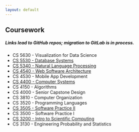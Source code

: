 ```yaml
---
layout: default
---
```


## Coursework
##### Links lead to GitHub repos; migration to GitLab is in process.

*   CS 5630 - Visualization for Data Science
*   [CS 5530 - Database Systems](https://github.com/psshyu/CS5530)
*   [CS 5340 - Natural Language Processing](https://github.com/psshyu/CS5340)
*   [CS 4540 - Web Software Architecture](https://github.com/psshyu/CS4540)
*   CS 4530 - Mobile App Development
*   [CS 4400 - Computer Systems](https://github.com/psshyu/CS4400)
*   CS 4150 - Algorithms
*   CS 4000 - Senior Capstone Design
*   CS 3810 - Computer Organization
*   CS 3520 - Programming Languages
*   [CS 3505 - Software Practice II](https://github.com/psshyu/CS3505)
*   CS 3500 - Software Practice I
*   [CS 3200 - Intro to Scientific Computing](https://gitlab.com/psshyu/CS3200)
*   CS 3130 - Engineering Probability and Statistics